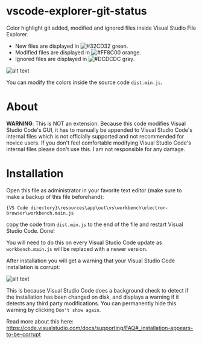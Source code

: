 # vscode-explorer-git-status
Color highlight git added, modified and ignored files inside Visual Studio File Explorer.

- New files are displayed in ![#32CD32](https://placehold.it/15/32CD32/000000?text=+) green.
- Modified files are displayed in ![#FF8C00](https://placehold.it/15/FF8C00/000000?text=+) orange.
- Ignored files are displayed in ![#DCDCDC](https://placehold.it/15/DCDCDC/000000?text=+) gray.

![alt text](https://karabaja4.blob.core.windows.net/public/gitstatus2.png)

You can modify the colors inside the source code `dist.min.js`.

# About

**WARNING**: This is NOT an extension. Because this code modifies Visual Studio Code's GUI, it has to manually be appended to Visual Studio Code's internal files which is not officially supported and not recommended for novice users. If you don't feel comfortable modifying Visual Studio Code's internal files please don't use this. I am not responsible for any damage.

# Installation

Open this file as administrator in your favorite text editor (make sure to make a backup of this file beforehand):

`{VS Code directory}\resources\app\out\vs\workbench\electron-browser\workbench.main.js`

copy the code from `dist.min.js` to the end of the file and restart Visual Studio Code. Done!

You will need to do this on every Visual Studio Code update as `workbench.main.js` will be replaced with a newer version.

After installation you will get a warning that your Visual Studio Code installation is corrupt:

![alt text](https://karabaja4.blob.core.windows.net/public/reinstall.jpg)

This is because Visual Studio Code does a background check to detect if the installation has been changed on disk, and displays a warning if it detects any third party modifications. You can permanently hide this warning by clicking `Don't show again`.

Read more about this here: https://code.visualstudio.com/docs/supporting/FAQ#_installation-appears-to-be-corrupt
